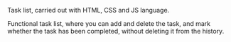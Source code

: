 Task list, carried out with HTML, CSS and JS language. 

Functional task list, where you can add and delete the task, and mark whether the task has been completed, without deleting it from the history. 
